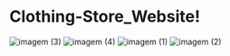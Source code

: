 # Clothing-Store_Website!
![imagem (3)](https://github.com/user-attachments/assets/e6f229ee-61b7-46b2-9128-2371d1dc2f51)
![imagem (4)](https://github.com/user-attachments/assets/b9ec3172-256d-4079-a935-dad82a777b7d)
  ![imagem (1)](https://github.com/user-attachments/assets/82e3b8f9-7a95-4bb3-a98f-4a5c839e7493)
  ![imagem (2)](https://github.com/user-attachments/assets/6ab3d7f0-a569-475c-bb1a-ff4553d0328a)
